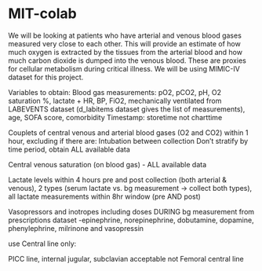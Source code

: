 # MIT-colab
We will be looking at patients who have arterial and venous blood gases measured very close to each other. This will provide an estimate of how much oxygen is extracted by the tissues from the arterial blood and how much carbon dioxide is dumped into the venous blood. These are proxies for cellular metabolism during critical illness.
We will be using MIMIC-IV dataset for this project.

Variables to obtain: Blood gas measurements: pO2, pCO2, pH, O2 saturation %, lactate + HR, BP, FiO2, mechanically ventilated from LABEVENTS dataset (d_labitems dataset gives the list of measurements), age, SOFA score, comorbidity 
Timestamp: storetime not charttime

Couplets of central venous and arterial blood gases (O2 and CO2) within 1 hour, excluding if there are: Intubation between collection
Don’t stratify by time period, obtain ALL available data 


Central venous saturation (on blood gas) - ALL available data


Lactate levels within 4 hours pre and post collection (both arterial & venous), 2 types (serum lactate vs. bg measurement → collect both types), all lactate measurements within 8hr window (pre AND post)


Vasopressors and inotropes including doses DURING bg measurement from prescriptions dataset -epinephrine, norepinephrine, dobutamine, dopamine, phenylephrine, milrinone and vasopressin


use Central line only: 

PICC line, internal jugular, subclavian acceptable
not Femoral central line
